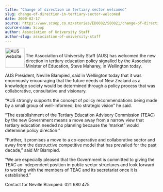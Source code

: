 ```yaml
---
title: "Change of direction in tertiary sector welcomed"
slug: change-of-direction-in-tertiary-sector-welcomed
date: 2000-02-17
source: https://www.scoop.co.nz/stories/ED0002/S00021/change-of-direction-in-tertiary-sector-welcomed.htm
source-name: Scoop
author: Association of University Staff
author-slug: association-of-university-staff
---
```


<p><img align="left" width="65" height="65" src="http://www.aus.ac.nz/graphics/auslogo.gif" alt="AUS website" border="0"><br>The Association of
University Staff (AUS) has welcomed the new direction in
tertiary education policy signalled by the Associate
Minister of Education, Steve Maharey, in Wellington
today.</p>

<p>AUS President, Neville Blampied, said in Wellington
today that it was enormously encouraging that the future
needs of New Zealand as a knowledge society would be
determined through a policy process that was collaborative,
consultative and visionary.</p>

<p>“AUS strongly supports the
concept of policy recommendations being made by a small
group of well-informed, bro
strategic vision” he said.</p>

<p>“The establishment of the
Tertiary Education Advisory Commission (TEAC) by the new
Government means a move away from a narrow view that
tertiary education needed no planning because the ‘market”
would determine policy direction.”</p>

<p>“Further, it promises a
move to a co-operative and collaborative sector and away
from the destructive competitive model that has prevailed
for the past decade,” said Mr Blampied.</p>

<p>“We are especially
pleased that the Government is committed to giving the TEAC
an independent position in public sector structures and look
forward to working with the members of TEAC and its
secretariat once it is established.”</p>



<p>Contact for
Neville Blampied:	021 680
475<br><p>
         